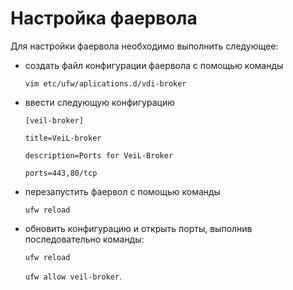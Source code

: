 # Настройка фаервола

Для настройки фаервола необходимо выполнить следующее:

- создать файл конфигурации фаервола c помощью команды

  `vim etc/ufw/aplications.d/vdi-broker`

- ввести следующую конфигурацию

  `[veil-broker]`

  `title=VeiL-broker`

  `description=Ports for VeiL-Broker`

  `ports=443,80/tcp`

- перезапустить фаервол c помощью команды

  `ufw reload`

- обновить конфигурацию и открыть порты, выполнив последовательно команды:

  `ufw reload`

  `ufw allow veil-broker`.

